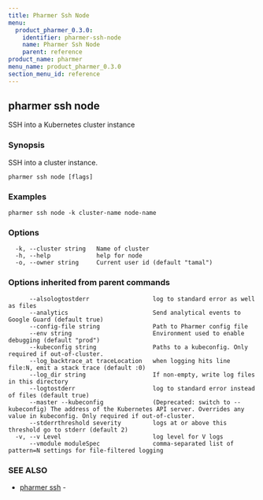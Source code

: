 ```yaml
---
title: Pharmer Ssh Node
menu:
  product_pharmer_0.3.0:
    identifier: pharmer-ssh-node
    name: Pharmer Ssh Node
    parent: reference
product_name: pharmer
menu_name: product_pharmer_0.3.0
section_menu_id: reference
---
```

## pharmer ssh node

SSH into a Kubernetes cluster instance

### Synopsis

SSH into a cluster instance.

```
pharmer ssh node [flags]
```

### Examples

```
pharmer ssh node -k cluster-name node-name
```

### Options

```
  -k, --cluster string   Name of cluster
  -h, --help             help for node
  -o, --owner string     Current user id (default "tamal")
```

### Options inherited from parent commands

```
      --alsologtostderr                  log to standard error as well as files
      --analytics                        Send analytical events to Google Guard (default true)
      --config-file string               Path to Pharmer config file
      --env string                       Environment used to enable debugging (default "prod")
      --kubeconfig string                Paths to a kubeconfig. Only required if out-of-cluster.
      --log_backtrace_at traceLocation   when logging hits line file:N, emit a stack trace (default :0)
      --log_dir string                   If non-empty, write log files in this directory
      --logtostderr                      log to standard error instead of files (default true)
      --master --kubeconfig              (Deprecated: switch to --kubeconfig) The address of the Kubernetes API server. Overrides any value in kubeconfig. Only required if out-of-cluster.
      --stderrthreshold severity         logs at or above this threshold go to stderr (default 2)
  -v, --v Level                          log level for V logs
      --vmodule moduleSpec               comma-separated list of pattern=N settings for file-filtered logging
```

### SEE ALSO

* [pharmer ssh](/docs/reference/pharmer_ssh.md)	 - 

